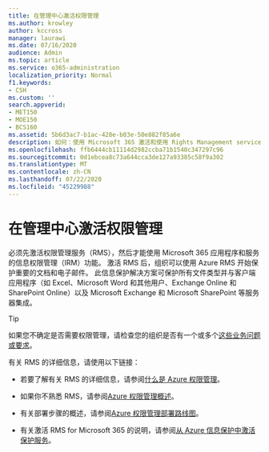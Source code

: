 ```yaml
---
title: 在管理中心激活权限管理
ms.author: krowley
author: kccross
manager: laurawi
ms.date: 07/16/2020
audience: Admin
ms.topic: article
ms.service: o365-administration
localization_priority: Normal
f1.keywords:
- CSH
ms.custom: ''
search.appverid:
- MET150
- MOE150
- BCS160
ms.assetid: 5b6d3ac7-b1ac-428e-b03e-50e882f85a6e
description: 如何：使用 Microsoft 365 激活和使用 Rights Management service。
ms.openlocfilehash: ffb6444cb11114d2982ccba71b1540c347297c96
ms.sourcegitcommit: 0d1ebcea8c73a644cca3de127a93385c58f9a302
ms.translationtype: MT
ms.contentlocale: zh-CN
ms.lasthandoff: 07/22/2020
ms.locfileid: "45229988"
---
```

# <a name="activate-rights-management-in-the-admin-center"></a>在管理中心激活权限管理

必须先激活权限管理服务（RMS），然后才能使用 Microsoft 365 应用程序和服务的信息权限管理（IRM）功能。 激活 RMS 后，组织可以使用 Azure RMS 开始保护重要的文档和电子邮件。 此信息保护解决方案可保护所有文件类型并与客户端应用程序（如 Excel、Microsoft Word 和其他用户、Exchange Online 和 SharePoint Online）以及 Microsoft Exchange 和 Microsoft SharePoint 等服务器集成。
  
> [!TIP]
> 如果您不确定是否需要权限管理，请检查您的组织是否有一个或多个[这些业务问题或要求](https://docs.microsoft.com/azure/information-protection/what-is-azure-rms#business-problems-solved-by-azure-rights-management)。 
  
有关 RMS 的详细信息，请使用以下链接：
  
- 若要了解有关 RMS 的详细信息，请参阅[什么是 Azure 权限管理](https://docs.microsoft.com/rights-management/understand-explore/what-is-azure-rms)。

- 如果你不熟悉 RMS，请参阅[Azure 权限管理概述](https://docs.microsoft.com/rights-management/understand-explore/azure-rights-management)。

- 有关部署步骤的概述，请参阅[Azure 权限管理部署路线图](https://docs.microsoft.com/rights-management/plan-design/deployment-roadmap)。

- 有关激活 RMS for Microsoft 365 的说明，请参阅[从 Azure 信息保护中激活保护服务](https://docs.microsoft.com/azure/information-protection/activate-service)。
